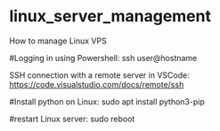 # linux_server_management
How to manage Linux VPS

#Logging in using Powershell:
  ssh user@hostname
  
SSH connection with a remote server in VSCode: https://code.visualstudio.com/docs/remote/ssh

#Install python on Linux:
sudo apt install python3-pip
  
#restart Linux server:
sudo reboot


  
